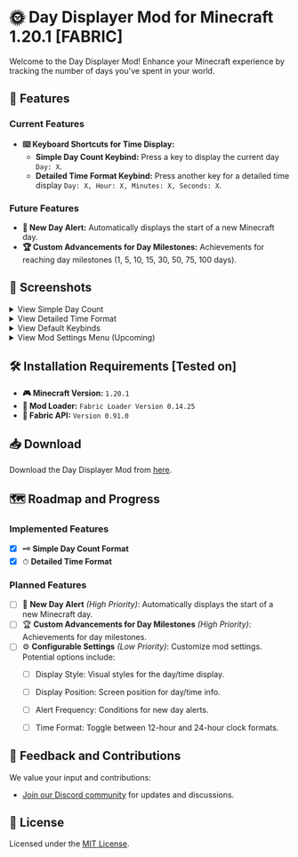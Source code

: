 # 🌞 Day Displayer Mod for Minecraft 1.20.1 [FABRIC]

Welcome to the Day Displayer Mod! Enhance your Minecraft experience by tracking the number of days you've spent in your world.

## 🌟 Features

### Current Features
- **⌨️ Keyboard Shortcuts for Time Display:**
  - **Simple Day Count Keybind:** Press a key to display the current day `Day: X`.
  - **Detailed Time Format Keybind:** Press another key for a detailed time display `Day: X, Hour: X, Minutes: X, Seconds: X`.

### Future Features
- **🌅 New Day Alert:** Automatically displays the start of a new Minecraft day.
- **🏆 Custom Advancements for Day Milestones:** Achievements for reaching day milestones (1, 5, 10, 15, 30, 50, 75, 100 days).

## 📸 Screenshots

<details>
  <summary>View Simple Day Count</summary>
  
  ![Simple Day Count](https://github.com/Cerulean-Code/daydisplayer/blob/master/Screenshots/simple_display.png)
</details>

<details>
  <summary>View Detailed Time Format</summary>
  
  ![Detailed Time Format](https://github.com/Cerulean-Code/daydisplayer/blob/master/Screenshots/detailed_display.png)
</details>

<details>
  <summary>View Default Keybinds</summary>
  
  ![Default keybinds](https://github.com/Cerulean-Code/daydisplayer/blob/master/Screenshots/keybinds.png)
</details>

<details>
  <summary>View Mod Settings Menu (Upcoming)</summary>
  
  _This feature is planned and screenshots will be available upon implementation._
</details>

## 🛠 Installation Requirements [Tested on]

- **🎮 Minecraft Version:** `1.20.1`
- **🧩 Mod Loader:** `Fabric Loader Version 0.14.25`
- **🔧 Fabric API:** `Version 0.91.0`


## 📥 Download

Download the Day Displayer Mod from [here](https://github.com/Cerulean-Code/daydisplayer/releases).

## 🗺 Roadmap and Progress

### Implemented Features
- [x] 🗝 **Simple Day Count Format**
- [x] ⏱ **Detailed Time Format**

### Planned Features
- [ ] 🌅 **New Day Alert** *(High Priority)*: Automatically displays the start of a new Minecraft day.
- [ ] 🏆 **Custom Advancements for Day Milestones** *(High Priority)*: Achievements for day milestones.
- [ ] ⚙️ **Configurable Settings** *(Low Priority)*: Customize mod settings. Potential options include:
  - [ ] Display Style: Visual styles for the day/time display.
  - [ ] Display Position: Screen position for day/time info.
  - [ ] Alert Frequency: Conditions for new day alerts.
  - [ ] Time Format: Toggle between 12-hour and 24-hour clock formats.
     




## 💬 Feedback and Contributions

We value your input and contributions:
- [Join our Discord community](https://discord.gg/kjV44gHjhC) for updates and discussions.

## 📜 License

Licensed under the [MIT License](https://mit-license.org/).
